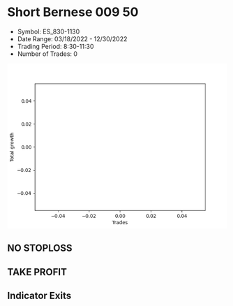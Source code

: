 # Short Bernese 009 50 
- Symbol: ES_830-1130
- Date Range: 03/18/2022 - 12/30/2022
- Trading Period: 8:30-11:30
- Number of Trades: 0

![Plot](ShortBernese00950ES_830-1130.png)
## NO STOPLOSS














## TAKE PROFIT











## Indicator Exits

